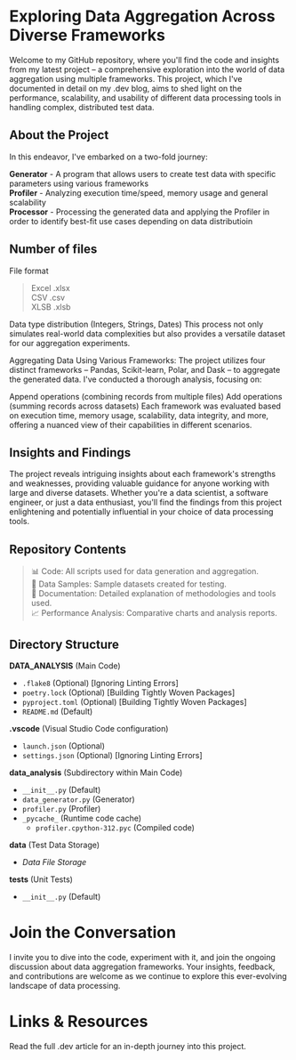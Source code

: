 # Exploring Data Aggregation Across Diverse Frameworks
Welcome to my GitHub repository, where you'll find the code and insights from my latest project – a comprehensive exploration into the world of data aggregation using multiple frameworks. This project, which I've documented in detail on my .dev blog, aims to shed light on the performance, scalability, and usability of different data processing tools in handling complex, distributed test data.

## About the Project
In this endeavor, I've embarked on a two-fold journey:

**Generator** - A program that allows users to create test data with specific parameters using various frameworks  
**Profiler** - Analyzing execution time/speed, memory usage and general scalability  
**Processor** - Processing the generated data and applying the Profiler in order to identify best-fit use cases depending on data distributioin  

## Number of files
File format  
> Excel .xlsx  
> CSV   .csv  
> XLSB  .xlsb  

Data type distribution (Integers, Strings, Dates)
This process not only simulates real-world data complexities but also provides a versatile dataset for our aggregation experiments.

Aggregating Data Using Various Frameworks: The project utilizes four distinct frameworks – Pandas, Scikit-learn, Polar, and Dask – to aggregate the generated data. I've conducted a thorough analysis, focusing on:

Append operations (combining records from multiple files)
Add operations (summing records across datasets)
Each framework was evaluated based on execution time, memory usage, scalability, data integrity, and more, offering a nuanced view of their capabilities in different scenarios.

## Insights and Findings
The project reveals intriguing insights about each framework's strengths and weaknesses, providing valuable guidance for anyone working with large and diverse datasets. Whether you're a data scientist, a software engineer, or just a data enthusiast, you'll find the findings from this project enlightening and potentially influential in your choice of data processing tools.

## Repository Contents
>📊 Code: All scripts used for data generation and aggregation.  
>📑 Data Samples: Sample datasets created for testing.  
>📝 Documentation: Detailed explanation of methodologies and tools used.  
>📈 Performance Analysis: Comparative charts and analysis reports.

## Directory Structure

**DATA_ANALYSIS** (Main Code)
* `.flake8` (Optional) [Ignoring Linting Errors]
* `poetry.lock` (Optional) [Building Tightly Woven Packages]
* `pyproject.toml` (Optional) [Building Tightly Woven Packages]
* `README.md` (Default)

**.vscode** (Visual Studio Code configuration)
* `launch.json` (Optional)
* `settings.json` (Optional) [Ignoring Linting Errors]

**data_analysis** (Subdirectory within Main Code)
* `__init__.py` (Default)
* `data_generator.py` (Generator)
* `profiler.py` (Profiler)
* `_pycache_` (Runtime code cache)
    * `profiler.cpython-312.pyc` (Compiled code)

**data** (Test Data Storage)
* *Data File Storage*

**tests** (Unit Tests)
* `__init__.py` (Default)

# Join the Conversation
I invite you to dive into the code, experiment with it, and join the ongoing discussion about data aggregation frameworks. Your insights, feedback, and contributions are welcome as we continue to explore this ever-evolving landscape of data processing.

# Links & Resources
Read the full .dev article for an in-depth journey into this project.
